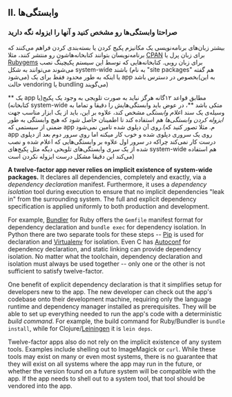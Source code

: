 ## II. وابستگی‌ها
### صراحتا وابستگی‌ها رو مشخص کنید و آنها را ایزوله نگه دارید

بیشتر زبان‌های برنامه‌نویسی یک مکانیزم پکیج کردن یا بسته‌بندی کردن فراهم می‌کنند که برنامه‌نویسان بتوانند کتابخانه‌هاشون رو منتشر کنند، مثلا [CPAN](http://www.cpan.org/) برای زبان پرل یا [Rubygems](http://rubygems.org/) برای زبان روبی. کتابخانه‌هایی که توسط این سیستم پکیچینگ نصب می‌شوند می‌توانند به شکل system-wide باشند  (به نام "site packages" هم گفته می‌شود) یا اینکه به طور محدود فقط برای یک app بخصوص در دسترس باشد(به این حالت vendoring یا bundling می‌گویند)

** یک app مطابق قواعد ۱۲گانه هرگز نباید به صورت تلویجی به وجود یک پکیج(یا کتابخانه) system-wide متکی باشد **، در عوض باید وابستگی‌هایش را دقیقا و تماما به وسیله‌ی یک سند ا*علام وابستگی* مشخص کند، علاوه بر این، باید از یک ابزار مناسب جهت *ایزوله کردن وابستگی‌ها* هم استفاده کند تا اطمینان حاصل شود که هیچ وابستگی به طور ضمنی از سیستمی که app روی آن دپلوی شده تامین نمی‌شود.(م. مثلا تصور کنید که app روی یک سروری دپلوی شده و خوب کار میکنه اما روی سرور دوم بعد از دپلوی درست کار نمی‌کند چراکه در سرور اول علاوه بر وابستگی‌هایی که اعلام شده و نصب شده از یک سری وابستگی‌های تلویحی دیگه مثل پکیج‌های system-wide هم استفاده می‌کند این دقیقا مشکل درست ایزوله نکردن است)

**A twelve-factor app never relies on implicit existence of system-wide packages.**  It declares all dependencies, completely and exactly, via a *dependency declaration* manifest.  Furthermore, it uses a *dependency isolation* tool during execution to ensure that no implicit dependencies "leak in" from the surrounding system.  The full and explicit dependency specification is applied uniformly to both production and development.

For example, [Bundler](https://bundler.io/) for Ruby offers the `Gemfile` manifest format for dependency declaration and `bundle exec` for dependency isolation.  In Python there are two separate tools for these steps -- [Pip](http://www.pip-installer.org/en/latest/) is used for declaration and [Virtualenv](http://www.virtualenv.org/en/latest/) for isolation.  Even C has [Autoconf](http://www.gnu.org/s/autoconf/) for dependency declaration, and static linking can provide dependency isolation.  No matter what the toolchain, dependency declaration and isolation must always be used together -- only one or the other is not sufficient to satisfy twelve-factor.

One benefit of explicit dependency declaration is that it simplifies setup for developers new to the app.  The new developer can check out the app's codebase onto their development machine, requiring only the language runtime and dependency manager installed as prerequisites.  They will be able to set up everything needed to run the app's code with a deterministic *build command*.  For example, the build command for Ruby/Bundler is `bundle install`, while for Clojure/[Leiningen](https://github.com/technomancy/leiningen#readme) it is `lein deps`.

Twelve-factor apps also do not rely on the implicit existence of any system tools.  Examples include shelling out to ImageMagick or `curl`.  While these tools may exist on many or even most systems, there is no guarantee that they will exist on all systems where the app may run in the future, or whether the version found on a future system will be compatible with the app.  If the app needs to shell out to a system tool, that tool should be vendored into the app.
